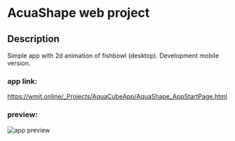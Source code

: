 # AcuaShape web project

## Description
Simple app with 2d animation of fishbowl (desktop).
Development mobile version.

### app link:
https://wmit.online/_Projects/AquaCubeApp/AquaShape_AppStartPage.html

### preview:
![app preview](https://wmit.online/_Projects/AquaCubeApp/AquaCubeWeb_Proto/img/AppPreview/AquaShape_Web_1.0.png)

